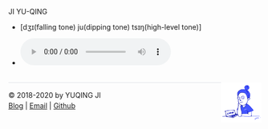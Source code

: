 JI YU-QING

- [dʒɪ(falling tone) ju(dipping tone) tsɪŋ(high-level tone)]

- <audio width="200" height="30" src="./../name.mp3" controls="controls">dʒɪ ju tsɪŋ</audio>

<br>

<div><a href="https://vjyq.github.io/en/about"><img src="./../avatar.png" style="float:right;width:80px;height:80px"/></a></div><div style="border-top:1px solid #e1e4e8;padding-top:16px"></div>
<div>© 2018-2020 by YUQING JI</div>
<div style="padding-top:0.3em"><a href="https://vjyq.github.io/en/">Blog</a> | <a href="mailto:yuqing.ji@outlook.com">Email</a> | <a href="https://github.com/vjyq">Github</a></div>